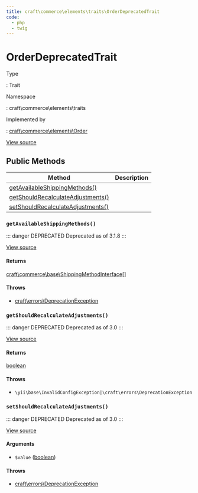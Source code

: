 ```yaml
---
title: craft\commerce\elements\traits\OrderDeprecatedTrait
code:
  - php
  - twig
---
```


# OrderDeprecatedTrait

Type

:   Trait

Namespace

:   craft\commerce\elements\traits

Implemented by

:   [craft\commerce\elements\Order](craft-commerce-elements-order.md)









[View source](https://github.com/craftcms/commerce/blob/master/src/elements/traits/OrderDeprecatedTrait.php)






## Public Methods

| Method                                                                                                                             | Description
| ---------------------------------------------------------------------------------------------------------------------------------- | -----------
| [getAvailableShippingMethods()](craft-commerce-elements-traits-orderdeprecatedtrait.md#method-getavailableshippingmethods)         |
| [getShouldRecalculateAdjustments()](craft-commerce-elements-traits-orderdeprecatedtrait.md#method-getshouldrecalculateadjustments) |
| [setShouldRecalculateAdjustments()](craft-commerce-elements-traits-orderdeprecatedtrait.md#method-setshouldrecalculateadjustments) |

### `getAvailableShippingMethods()`

::: danger DEPRECATED
Deprecated as of 3.1.8
:::









[View source](https://github.com/craftcms/commerce/blob/master/src/elements/traits/OrderDeprecatedTrait.php#L25-L31)



#### Returns

[craft\commerce\base\ShippingMethodInterface](craft-commerce-base-shippingmethodinterface.md)[]

#### Throws

- [craft\errors\DeprecationException](https://docs.craftcms.com/api/v3/craft-errors-deprecationexception.html)


### `getShouldRecalculateAdjustments()`

::: danger DEPRECATED
Deprecated as of 3.0
:::









[View source](https://github.com/craftcms/commerce/blob/master/src/elements/traits/OrderDeprecatedTrait.php#L56-L71)



#### Returns

[boolean](http://php.net/language.types.boolean)

#### Throws

- `\yii\base\InvalidConfigException|\craft\errors\DeprecationException`


### `setShouldRecalculateAdjustments()`

::: danger DEPRECATED
Deprecated as of 3.0
:::









[View source](https://github.com/craftcms/commerce/blob/master/src/elements/traits/OrderDeprecatedTrait.php#L38-L49)


#### Arguments

- `$value` ([boolean](http://php.net/language.types.boolean))


#### Throws

- [craft\errors\DeprecationException](https://docs.craftcms.com/api/v3/craft-errors-deprecationexception.html)








